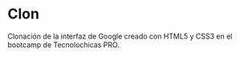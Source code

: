 # Clon
Clonación de la interfaz de Google creado con HTML5 y CSS3 en el bootcamp de Tecnolochicas PRO.
